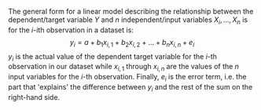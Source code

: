 
The general form for a linear model describing the relationship between the dependent/target variable $Y$ and $n$ independent/input variables $X_{i},\dots,X_{n}$ is for the $i$-ith observation in a dataset is:
$$
y_{i}=a+b_{1}x_{i,1}+b_{2}x_{i,2}+\dots+b_{n}x_{i,n}+e_{i}
$$
$y_i$ is the actual value of the dependent target variable for the $i$-th observation in our dataset while $x_{i,1}$ through $x_{i,n}$ are the values of the $n$ input variables for the $i$-th observation. Finally, $e_{i}$ is the error term, i.e. the part that 'explains' the difference between $y_{i}$ and the rest of the sum on the right-hand side.